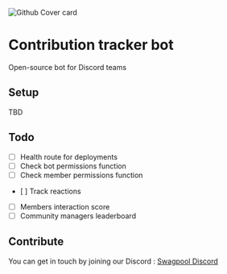![Github Cover card](https://github.com/SwagpoolHQ/contribution-tracker/assets/112695921/1419baec-9034-4943-9ac8-71ec7596da3b)

# Contribution tracker bot
Open-source bot for Discord teams 


## Setup 
TBD

## Todo

- [ ] Health route for deployments  
- [ ] Check bot permissions function  
- [ ] Check member permissions function  
- [ ] Track reactions  
- [ ] Members interaction score  
- [ ] Community managers leaderboard  

## Contribute

You can get in touch by joining our Discord : [Swagpool Discord](https://discordlinks.me/gSojUYBK)
